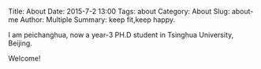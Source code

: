 Title: About
Date: 2015-7-2 13:00
Tags: about
Category: About
Slug: about-me
Author: Multiple
Summary: keep fit,keep happy.

I am peichanghua, now a year-3 PH.D student in Tsinghua University, Beijing.

Welcome!
